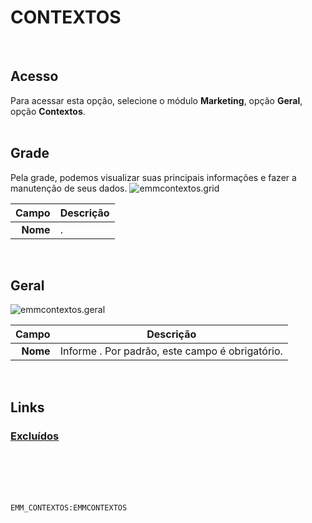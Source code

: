 # CONTEXTOS
<br>

## Acesso
Para acessar esta opção, selecione o módulo **Marketing**, opção **Geral**, opção **Contextos**.
<br>
<br>

## Grade
Pela grade, podemos visualizar suas principais informações e fazer a manutenção de seus dados.
![emmcontextos.grid](https://raw.githubusercontent.com/netforcews/docs-siscom/master/marketing/imagens/emmcontextos.grid.png)

Campo | Descrição
--:|---
**Nome** | .
<br>

## Geral
![emmcontextos.geral](https://raw.githubusercontent.com/netforcews/docs-siscom/master/marketing/imagens/emmcontextos.geral.png)

Campo | Descrição
--:|---
**Nome** | Informe . Por padrão, este campo é obrigatório.
<br>

## Links
### [Excluídos](/geral/emmexcludos.md)
<br>
<br>
<br>
<br>

```EMM_CONTEXTOS:EMMCONTEXTOS```
